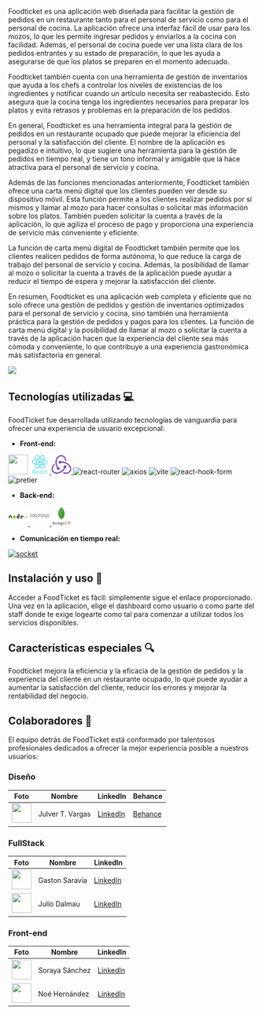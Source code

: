 Foodticket es una aplicación web diseñada para facilitar la gestión de pedidos en un restaurante tanto para el personal de servicio como para el personal de cocina. La aplicación ofrece una interfaz fácil de usar para los mozos, lo que les permite ingresar pedidos y enviarlos a la cocina con facilidad. Además, el personal de cocina puede ver una lista clara de los pedidos entrantes y su estado de preparación, lo que les ayuda a asegurarse de que los platos se preparen en el momento adecuado.

Foodticket también cuenta con una herramienta de gestión de inventarios que ayuda a los chefs a controlar los niveles de existencias de los ingredientes y notificar cuando un artículo necesita ser reabastecido. Esto asegura que la cocina tenga los ingredientes necesarios para preparar los platos y evita retrasos y problemas en la preparación de los pedidos.

En general, Foodticket es una herramienta integral para la gestión de pedidos en un restaurante ocupado que puede mejorar la eficiencia del personal y la satisfacción del cliente. El nombre de la aplicación es pegadizo e intuitivo, lo que sugiere una herramienta para la gestión de pedidos en tiempo real, y tiene un tono informal y amigable que la hace atractiva para el personal de servicio y cocina.

Además de las funciones mencionadas anteriormente, Foodticket también ofrece una carta menú digital que los clientes pueden ver desde su dispositivo móvil. Esta función permite a los clientes realizar pedidos por sí mismos y llamar al mozo para hacer consultas o solicitar más información sobre los platos. También pueden solicitar la cuenta a través de la aplicación, lo que agiliza el proceso de pago y proporciona una experiencia de servicio más conveniente y eficiente.

La función de carta menú digital de Foodticket también permite que los clientes realicen pedidos de forma autónoma, lo que reduce la carga de trabajo del personal de servicio y cocina. Además, la posibilidad de llamar al mozo o solicitar la cuenta a través de la aplicación puede ayudar a reducir el tiempo de espera y mejorar la satisfacción del cliente.

En resumen, Foodticket es una aplicación web completa y eficiente que no solo ofrece una gestión de pedidos y gestión de inventarios optimizados para el personal de servicio y cocina, sino también una herramienta práctica para la gestión de pedidos y pagos para los clientes. La función de carta menú digital y la posibilidad de llamar al mozo o solicitar la cuenta a través de la aplicación hacen que la experiencia del cliente sea más cómoda y conveniente, lo que contribuye a una experiencia gastronómica más satisfactoria en general.

<img src="https://drive.google.com/file/d/1RvafYzDmyeFHghLs2HT4mX4lpPPis0QT/view?usp=sharing" height="300" width="auto"/>

## Tecnologías utilizadas 💻

FoodTicket fue desarrollada utilizando tecnologías de vanguardia para ofrecer una experiencia de usuario excepcional:

- **Front-end:**


<img src="https://cdn.jsdelivr.net/gh/devicons/devicon/icons/javascript/javascript-original.svg" width="40" height="40"/> <a href="https://reactjs.org/" target="_blank" rel="noreferrer"> <img src="https://raw.githubusercontent.com/devicons/devicon/master/icons/react/react-original-wordmark.svg" alt="react" width="40" height="40"/> </a> <a href="https://redux.js.org" target="_blank" rel="noreferrer"> <img src="https://raw.githubusercontent.com/devicons/devicon/master/icons/redux/redux-original.svg" alt="redux" width="40" height="40"/> </a> <img src="https://res.cloudinary.com/axiever/image/upload/v1678117833/descargar_1_m83ocn.svg" alt="react-router" width="40" height="40"/> <img src="https://res.cloudinary.com/axiever/image/upload/v1678118395/descargar_2_uymmsz.svg" alt="axios" width="40" height="40"/> <img src="https://res.cloudinary.com/axiever/image/upload/v1678118577/descargar_3_f8bdyd.svg" alt="vite" width="40" height="40"/> <img src="https://res.cloudinary.com/axiever/image/upload/v1678118769/descargar_4_lfn6sa.svg" alt="react-hook-form" width="40" height="40"/> <img src="https://res.cloudinary.com/axiever/image/upload/v1678119234/descargar_5_vknrwc.svg" alt="pretier" width="40" height="40"/>


- **Back-end:** 

<a href="https://nodejs.org" target="_blank" rel="noreferrer"> <img src="https://raw.githubusercontent.com/devicons/devicon/master/icons/nodejs/nodejs-original-wordmark.svg" alt="nodejs" width="40" height="40"/> </a>    <a href="https://expressjs.com" target="_blank" rel="noreferrer"> <img src="https://raw.githubusercontent.com/devicons/devicon/master/icons/express/express-original-wordmark.svg" alt="express" width="40" height="40"/> </a>  <a href="https://www.mongodb.com/" target="_blank" rel="noreferrer"> <img src="https://raw.githubusercontent.com/devicons/devicon/master/icons/mongodb/mongodb-original-wordmark.svg" alt="mongodb" width="40" height="40"/> </a>

- **Comunicación en tiempo real:**

<a href="https://socket.io/" target="_blank" rel="noreferrer"> <img src="https://res.cloudinary.com/axiever/image/upload/v1677639160/Socket-io.svg_ormrdv.png" alt="socket" width="40" height="40"/> </a>

## Instalación y uso 📲

Acceder a FoodTicket es fácil: simplemente sigue el enlace proporcionado. Una vez en la aplicación, elige el dashboard como usuario o como parte del staff donde te exige logearte como tal para comenzar a utilizar todos los servicios disponibles.

## Características especiales 🔍

Foodticket mejora la eficiencia y la eficacia de la gestión de pedidos y la experiencia del cliente en un restaurante ocupado, lo que puede ayudar a aumentar la satisfacción del cliente, reducir los errores y mejorar la rentabilidad del negocio.

## Colaboradores 👥

El equipo detrás de FoodTicket está conformado por talentosos profesionales dedicados a ofrecer la mejor experiencia posible a nuestros usuarios:

### Diseño
| Foto | Nombre | LinkedIn | Behance |
|------|--------|----------|---------|
| <img src="https://ca.slack-edge.com/T02KS88FB0E-U04MMHAS1EF-cf5323f0e1b6-512" width="40" height="40"/> | Julver T. Vargas | <a href="">LinkedIn</a> | <a href="">Behance</a> |


### FullStack
| Foto | Nombre | LinkedIn |
|------|--------|----------|
| <img src="https://ca.slack-edge.com/T02KS88FB0E-U04S91RAA6R-0803ec4abeb8-512" width="40" height="40"/> | Gaston Saravia | <a href="https://www.linkedin.com/in/gaston-saravia/">LinkedIn</a> | 
| <img src="https://ca.slack-edge.com/T02KS88FB0E-U04SHK0FYVB-df7871ce551a-512" width="40" height="40"/> | Julio Dalmau | <a href="https://www.linkedin.com/in/juliodalmau/">LinkedIn</a> |

### Front-end
| Foto | Nombre | LinkedIn |
|------|--------|----------|
| <img src="https://ca.slack-edge.com/T02KS88FB0E-U04NJCD6U8Y-fd14b90ffc77-512" width="40" height="40"/> | Soraya Sánchez | <a href="https://www.linkedin.com/in/soraya-yenile-sanchez/">LinkedIn</a> |
| <img src="https://ca.slack-edge.com/T02KS88FB0E-U04NDAJPYB0-99790f39d135-512" width="40" height="40"/> | Noé Hernández | <a href="https://www.linkedin.com/in/noe-hdz-dev/">LinkedIn</a> |


